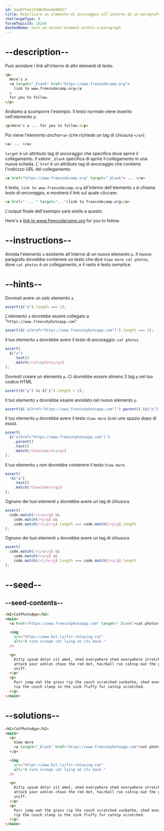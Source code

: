 ```yaml
---
id: bad87fee1348bd9aede08817
title: Nidificare un elemento di ancoraggio all'interno di un paragrafo
challengeType: 0
forumTopicId: 18244
dashedName: nest-an-anchor-element-within-a-paragraph
---
```


# --description--

Puoi annidare i link all'interno di altri elementi di testo.

```html
<p>
  Here's a
  <a target="_blank" href="https://www.freecodecamp.org">
    link to www.freecodecamp.org</a
  >
  for you to follow.
</p>
```

Andiamo a scomporre l'esempio. Il testo normale viene inserito nell'elemento `p`:

```html
<p>Here's a ... for you to follow.</p>
```

Poi viene l'elemento _anchor_`<a>` (che richiede un tag di chiusura `</a>`):

```html
<a> ... </a>
```

`target` è un attributo tag di ancoraggio che specifica dove aprire il collegamento. Il valore `_blank` specifica di aprire il collegamento in una nuova scheda. L' `href` è un attributo tag di ancoraggio che contiene l'indirizzo URL del collegamento:

```html
<a href="https://www.freecodecamp.org" target="_blank"> ... </a>
```

Il testo, `link to www.freecodecamp.org` all'interno dell'elemento `a` si chiama <dfn>testo di ancoraggio</dfn>, e mostrerà il link sul quale cliccare:

```html
<a href=" ... " target="...">link to freecodecamp.org</a>
```

L'output finale dell'esempio sarà simile a questo:

Here's a <a href="https://www.freecodecamp.org" target="_blank">link to www.freecodecamp.org</a> for you to follow.

# --instructions--

Annida l'elemento `a` esistente all'interno di un nuovo elemento `p`. Il nuovo paragrafo dovrebbe contenere un testo che dice `View more cat photos`, dove `cat photos` è un collegamento, e il resto è testo semplice.

# --hints--

Dovresti avere un solo elemento `a`.

```js
assert($("a").length === 1);
```

L'elemento `a` dovrebbe essere collegato a "`https://www.freecatphotoapp.com`".

```js
assert($('a[href="https://www.freecatphotoapp.com"]').length === 1);
```

Il tuo elemento `a` dovrebbe avere il testo di ancoraggio: `cat photos`

```js
assert(
  $("a")
    .text()
    .match(/cat\sphotos/gi)
);
```

Dovresti creare un elemento `p`. Ci dovrebbe essere almeno 3 tag `p` nel tuo codice HTML

```js
assert($("p") && $("p").length > 2);
```

Il tuo elemento `a` dovrebbe essere annidato nel nuovo elemento `p`.

```js
assert($('a[href="https://www.freecatphotoapp.com"]').parent().is("p"));
```

Il tuo elemento `p` dovrebbe avere il testo `View more` (con uno spazio dopo di esso).

```js
assert(
  $('a[href="https://www.freecatphotoapp.com"]')
    .parent()
    .text()
    .match(/View\smore\s/gi)
);
```

Il tuo elemento `a` <em>non</em> dovrebbe contenere il testo `View more`.

```js
assert(
  !$("a")
    .text()
    .match(/View\smore/gi)
);
```

Ognuno dei tuoi elementi `p` dovrebbe avere un tag di chiusura.

```js
assert(
  code.match(/<\/p>/g) &&
    code.match(/<p/g) &&
    code.match(/<\/p>/g).length === code.match(/<p/g).length
);
```

Ognuno dei tuoi elementi `a` dovrebbe avere un tag di chiusura.

```js
assert(
  code.match(/<\/a>/g) &&
    code.match(/<a/g) &&
    code.match(/<\/a>/g).length === code.match(/<a/g).length
);
```

# --seed--

## --seed-contents--

```html
<h2>CatPhotoApp</h2>
<main>
  <a href="https://www.freecatphotoapp.com" target="_blank">cat photos</a>

  <img
    src="https://www.bit.ly/fcc-relaxing-cat"
    alt="A cute orange cat lying on its back."
  />

  <p>
    Kitty ipsum dolor sit amet, shed everywhere shed everywhere stretching
    attack your ankles chase the red dot, hairball run catnip eat the grass
    sniff.
  </p>
  <p>
    Purr jump eat the grass rip the couch scratched sunbathe, shed everywhere
    rip the couch sleep in the sink fluffy fur catnip scratched.
  </p>
</main>
```

# --solutions--

```html
<h2>CatPhotoApp</h2>
<main>
  <p>
    View more
    <a target="_blank" href="https://www.freecatphotoapp.com">cat photos</a>
  </p>

  <img
    src="https://www.bit.ly/fcc-relaxing-cat"
    alt="A cute orange cat lying on its back."
  />

  <p>
    Kitty ipsum dolor sit amet, shed everywhere shed everywhere stretching
    attack your ankles chase the red dot, hairball run catnip eat the grass
    sniff.
  </p>
  <p>
    Purr jump eat the grass rip the couch scratched sunbathe, shed everywhere
    rip the couch sleep in the sink fluffy fur catnip scratched.
  </p>
</main>
```
